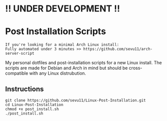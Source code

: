 # !! UNDER DEVELOPMENT !! 


# Post Installation Scripts

```
If you're looking for a minimal Arch Linux install:
Fully automated under 3 minutes >> https://github.com/sevu11/arch-server-script
```

My personal dotfiles and post-installation scripts for a new Linux install.
The scripts are made for Debian and Arch in mind but should be cross-compatible with any Linux distrubution. 

## Instructions
```
git clone https://github.com/sevu11/Linux-Post-Installation.git
cd Linux-Post-Installation
chmod +x post_install.sh
./post_install.sh
```
